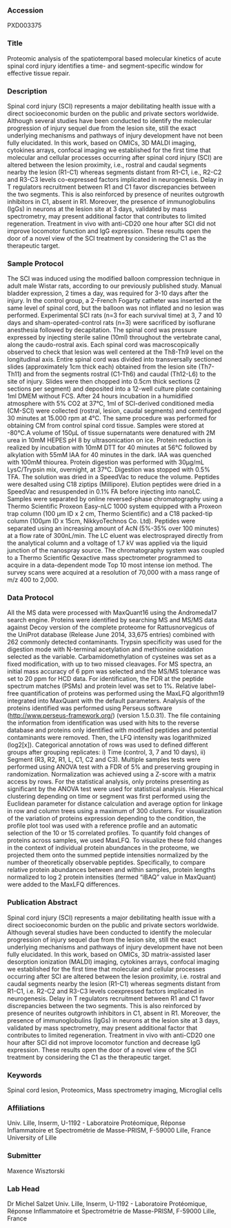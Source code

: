 ### Accession
PXD003375

### Title
Proteomic analysis of the spatiotemporal based molecular kinetics of acute spinal cord injury identifies a time- and segment-specific window for effective tissue repair.

### Description
Spinal cord injury (SCI) represents a major debilitating health issue with a direct socioeconomic burden on the public and private sectors worldwide. Although several studies have been conducted to identify the molecular progression of injury sequel due from the lesion site, still the exact underlying mechanisms and pathways of injury development have not been fully elucidated. In this work, based on OMICs, 3D MALDI imaging, cytokines arrays, confocal imaging we established for the first time that molecular and cellular processes occurring after spinal cord injury (SCI) are altered between the lesion proximity, i.e., rostral and caudal segments nearby the lesion (R1-C1) whereas segments distant from R1-C1, i.e., R2-C2 and R3-C3 levels co-expressed factors implicated in neurogenesis. Delay in T regulators recruitment between R1 and C1 favor discrepancies between the two segments. This is also reinforced by presence of neurites outgrowth inhibitors in C1, absent in R1. Moreover, the presence of immunoglobulins (IgGs) in neurons at the lesion site at 3 days, validated by mass spectrometry, may present additional factor that contributes to limited regeneration. Treatment in vivo with anti-CD20 one hour after SCI did not improve locomotor function and IgG expression. These results open the door of a novel view of the SCI treatment by considering the C1 as the therapeutic target.

### Sample Protocol
The SCI was induced using the modified balloon compression technique in adult male Wistar rats, according to our previously published study. Manual bladder expression, 2 times a day, was required for 3-10 days after the injury. In the control group, a 2-French Fogarty catheter was inserted at the same level of spinal cord, but the balloon was not inflated and no lesion was performed. Experimental SCI rats (n=3 for each survival time) at 3, 7 and 10 days and sham-operated-control rats (n=3) were sacrificed by isoflurane anesthesia followed by decapitation. The spinal cord was pressure expressed by injecting sterile saline (10ml) throughout the vertebrate canal, along the caudo-rostral axis. Each spinal cord was macroscopically observed to check that lesion was well centered at the Th8-Th9 level on the longitudinal axis. Entire spinal cord was divided into transversally sectioned slides (approximately 1cm thick each) obtained from the lesion site (Th7-Th11) and from the segments rostral (C1-Th6) and caudal (Th12-L6) to the site of injury. Slides were then chopped into 0.5cm thick sections (2 sections per segment) and deposited into a 12-well culture plate containing 1ml DMEM without FCS. After 24 hours incubation in a humidified atmosphere with 5% CO2 at 37°C, 1ml of SCI-derived conditioned media (CM-SCI) were collected (rostral, lesion, caudal segments) and centrifuged 30 minutes at 15.000 rpm at 4°C. The same procedure was performed for obtaining CM from control spinal cord tissue. Samples were stored at -80°C.A volume of 150µL of tissue supernatants were denatured with 2M urea in 10mM HEPES pH 8 by ultrasonication on ice. Protein reduction is realized by incubation with 10mM DTT for 40 minutes at 56°C followed by alkylation with 55mM IAA for 40 minutes in the dark. IAA was quenched with 100mM thiourea. Protein digestion was performed with 30µg/mL LysC/Trypsin mix, overnight, at 37°C. Digestion was stopped with 0.5% TFA. The solution was dried in a SpeedVac to reduce the volume. Peptides were desalted using C18 ziptips (Millipore). Elution peptides were dried in a SpeedVac and resuspended in 0.1% FA before injecting into nanoLC. Samples were separated by online reversed-phase chromatography using a Thermo Scientific Proxeon Easy-nLC 1000 system equipped with a Proxeon trap column (100 μm ID x 2 cm, Thermo Scientific) and a C18 packed-tip column (100μm ID x 15cm, NikkyoTechnos Co. Ltd). Peptides were separated using an increasing amount of AcN (5%-35% over 100 minutes) at a flow rate of 300nL/min. The LC eluent was electrosprayed directly from the analytical column and a voltage of 1.7 kV was applied via the liquid junction of the nanospray source. The chromatography system was coupled to a Thermo Scientific Qexactive mass spectrometer programmed to acquire in a data-dependent mode Top 10 most intense ion method. The survey scans were acquired at a resolution of 70,000 with a mass range of m/z 400 to 2,000.

### Data Protocol
All the MS data were processed with MaxQuant16 using the Andromeda17 search engine. Proteins were identified by searching MS and MS/MS data against Decoy version of the complete proteome for Rattusnorvegicus of the UniProt database (Release June 2014, 33,675 entries) combined with 262 commonly detected contaminants. Trypsin specificity was used for the digestion mode with N-terminal acetylation and methionine oxidation selected as the variable. Carbamidomethylation of cysteines was set as a fixed modification, with up to two missed cleavages. For MS spectra, an initial mass accuracy of 6 ppm was selected and the MS/MS tolerance was set to 20 ppm for HCD data. For identification, the FDR at the peptide spectrum matches (PSMs) and protein level was set to 1%. Relative label-free quantification of proteins was performed using the MaxLFQ algorithm19 integrated into MaxQuant with the default parameters. Analysis of the proteins identified was performed using Perseus software (http://www.perseus-framework.org/) (version 1.5.0.31). The file containing the information from identification was used with hits to the reverse database and proteins only identified with modified peptides and potential contaminants were removed. Then, the LFQ intensity was logarithmized (log2[x]). Categorical annotation of rows was used to defined different groups after grouping replicates: i) Time (control, 3, 7 and 10 days), ii) Segment (R3, R2, R1, L, C1, C2 and C3). Multiple samples tests were performed using ANOVA test with a FDR of 5% and preserving grouping in randomization. Normalization was achieved using a Z-score with a matrix access by rows. For the statistical analysis, only proteins presenting as significant by the ANOVA test were used for statistical analysis. Hierarchical clustering depending on time or segment was first performed using the Euclidean parameter for distance calculation and average option for linkage in row and column trees using a maximum of 300 clusters. For visualization of the variation of proteins expression depending to the condition, the profile plot tool was used with a reference profile and an automatic selection of the 10 or 15 correlated profiles. To quantify fold changes of proteins across samples, we used MaxLFQ. To visualize these fold changes in the context of individual protein abundances in the proteome, we projected them onto the summed peptide intensities normalized by the number of theoretically observable peptides. Specifically, to compare relative protein abundances between and within samples, protein lengths normalized to log 2 protein intensities (termed “iBAQ” value in MaxQuant) were added to the MaxLFQ differences.

### Publication Abstract
Spinal cord injury (SCI) represents a major debilitating health issue with a direct socioeconomic burden on the public and private sectors worldwide. Although several studies have been conducted to identify the molecular progression of injury sequel due from the lesion site, still the exact underlying mechanisms and pathways of injury development have not been fully elucidated. In this work, based on OMICs, 3D matrix-assisted laser desorption ionization (MALDI) imaging, cytokines arrays, confocal imaging we established for the first time that molecular and cellular processes occurring after SCI are altered between the lesion proximity, i.e. rostral and caudal segments nearby the lesion (R1-C1) whereas segments distant from R1-C1, i.e. R2-C2 and R3-C3 levels coexpressed factors implicated in neurogenesis. Delay in T regulators recruitment between R1 and C1 favor discrepancies between the two segments. This is also reinforced by presence of neurites outgrowth inhibitors in C1, absent in R1. Moreover, the presence of immunoglobulins (IgGs) in neurons at the lesion site at 3 days, validated by mass spectrometry, may present additional factor that contributes to limited regeneration. Treatment in vivo with anti-CD20 one hour after SCI did not improve locomotor function and decrease IgG expression. These results open the door of a novel view of the SCI treatment by considering the C1 as the therapeutic target.

### Keywords
Spinal cord lesion, Proteomics, Mass spectrometry imaging, Microglial cells

### Affiliations
Univ. Lille, Inserm, U-1192 - Laboratoire Protéomique, Réponse Inflammatoire et Spectrométrie de Masse-PRISM, F-59000 Lille, France
University of Lille

### Submitter
Maxence Wisztorski

### Lab Head
Dr Michel Salzet
Univ. Lille, Inserm, U-1192 - Laboratoire Protéomique, Réponse Inflammatoire et Spectrométrie de Masse-PRISM, F-59000 Lille, France


